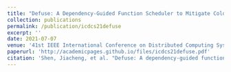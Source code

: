 ```yaml
---
title: "Defuse: A Dependency-Guided Function Scheduler to Mitigate Cold Starts on FaaS Platforms"
collection: publications
permalink: /publication/icdcs21defuse
excerpt: ''
date: 2021-07-07
venue: '41st IEEE International Conference on Distributed Computing Systems, ICDCS 2021'
paperurl: 'http://academicpages.github.io/files/icdcs21defuse.pdf'
citation: 'Shen, Jiacheng, et al. "Defuse: A dependency-guided function scheduler to mitigate cold starts on faas platforms." 2021 IEEE 41st International Conference on Distributed Computing Systems (ICDCS). IEEE, 2021.'
---
```

<!-- This paper is about the number 2. The number 3 is left for future work.

[Download paper here](http://academicpages.github.io/files/paper2.pdf)

Recommended citation: Your Name, You. (2010). "Paper Title Number 2." <i>Journal 1</i>. 1(2). -->